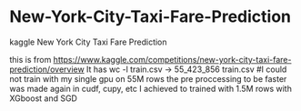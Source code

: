 # New-York-City-Taxi-Fare-Prediction
kaggle New York City Taxi Fare Prediction


this is from https://www.kaggle.com/competitions/new-york-city-taxi-fare-prediction/overview
It has wc -l train.csv  -> 55_423_856 train.csv
#I could not train with my single gpu on 55M rows the pre proccessing to be faster was made again in
cudf, cupy, etc I achieved to trained with 1.5M rows with XGboost and SGD

